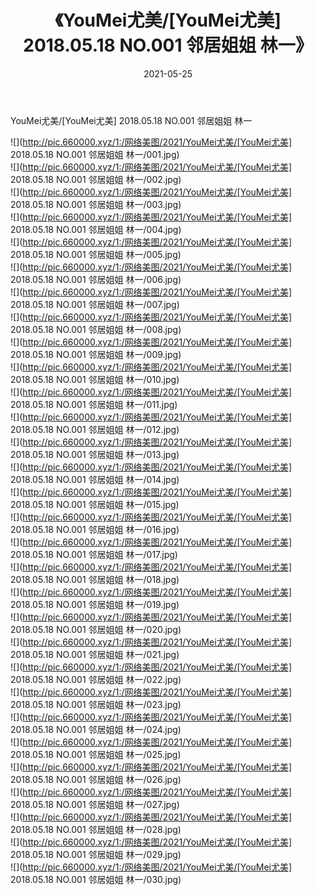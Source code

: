 ﻿---
layout: post
title:  《YouMei尤美/[YouMei尤美] 2018.05.18 NO.001 邻居姐姐 林一》
date:   2021-05-25
img: http://pic.660000.xyz/1:/网络美图/2021/YouMei尤美/[YouMei尤美] 2018.05.18 NO.001 邻居姐姐 林一/000.jpg
categories: [美女, 清纯, 唯美]
---

YouMei尤美/[YouMei尤美] 2018.05.18 NO.001 邻居姐姐 林一

 ![](http://pic.660000.xyz/1:/网络美图/2021/YouMei尤美/[YouMei尤美] 2018.05.18 NO.001 邻居姐姐 林一/001.jpg) <br>![](http://pic.660000.xyz/1:/网络美图/2021/YouMei尤美/[YouMei尤美] 2018.05.18 NO.001 邻居姐姐 林一/002.jpg) <br>![](http://pic.660000.xyz/1:/网络美图/2021/YouMei尤美/[YouMei尤美] 2018.05.18 NO.001 邻居姐姐 林一/003.jpg) <br>![](http://pic.660000.xyz/1:/网络美图/2021/YouMei尤美/[YouMei尤美] 2018.05.18 NO.001 邻居姐姐 林一/004.jpg) <br>![](http://pic.660000.xyz/1:/网络美图/2021/YouMei尤美/[YouMei尤美] 2018.05.18 NO.001 邻居姐姐 林一/005.jpg) <br>![](http://pic.660000.xyz/1:/网络美图/2021/YouMei尤美/[YouMei尤美] 2018.05.18 NO.001 邻居姐姐 林一/006.jpg) <br>![](http://pic.660000.xyz/1:/网络美图/2021/YouMei尤美/[YouMei尤美] 2018.05.18 NO.001 邻居姐姐 林一/007.jpg) <br>![](http://pic.660000.xyz/1:/网络美图/2021/YouMei尤美/[YouMei尤美] 2018.05.18 NO.001 邻居姐姐 林一/008.jpg) <br>![](http://pic.660000.xyz/1:/网络美图/2021/YouMei尤美/[YouMei尤美] 2018.05.18 NO.001 邻居姐姐 林一/009.jpg) <br>![](http://pic.660000.xyz/1:/网络美图/2021/YouMei尤美/[YouMei尤美] 2018.05.18 NO.001 邻居姐姐 林一/010.jpg) <br>![](http://pic.660000.xyz/1:/网络美图/2021/YouMei尤美/[YouMei尤美] 2018.05.18 NO.001 邻居姐姐 林一/011.jpg) <br>![](http://pic.660000.xyz/1:/网络美图/2021/YouMei尤美/[YouMei尤美] 2018.05.18 NO.001 邻居姐姐 林一/012.jpg) <br>![](http://pic.660000.xyz/1:/网络美图/2021/YouMei尤美/[YouMei尤美] 2018.05.18 NO.001 邻居姐姐 林一/013.jpg) <br>![](http://pic.660000.xyz/1:/网络美图/2021/YouMei尤美/[YouMei尤美] 2018.05.18 NO.001 邻居姐姐 林一/014.jpg) <br>![](http://pic.660000.xyz/1:/网络美图/2021/YouMei尤美/[YouMei尤美] 2018.05.18 NO.001 邻居姐姐 林一/015.jpg) <br>![](http://pic.660000.xyz/1:/网络美图/2021/YouMei尤美/[YouMei尤美] 2018.05.18 NO.001 邻居姐姐 林一/016.jpg) <br>![](http://pic.660000.xyz/1:/网络美图/2021/YouMei尤美/[YouMei尤美] 2018.05.18 NO.001 邻居姐姐 林一/017.jpg) <br>![](http://pic.660000.xyz/1:/网络美图/2021/YouMei尤美/[YouMei尤美] 2018.05.18 NO.001 邻居姐姐 林一/018.jpg) <br>![](http://pic.660000.xyz/1:/网络美图/2021/YouMei尤美/[YouMei尤美] 2018.05.18 NO.001 邻居姐姐 林一/019.jpg) <br>![](http://pic.660000.xyz/1:/网络美图/2021/YouMei尤美/[YouMei尤美] 2018.05.18 NO.001 邻居姐姐 林一/020.jpg) <br>![](http://pic.660000.xyz/1:/网络美图/2021/YouMei尤美/[YouMei尤美] 2018.05.18 NO.001 邻居姐姐 林一/021.jpg) <br>![](http://pic.660000.xyz/1:/网络美图/2021/YouMei尤美/[YouMei尤美] 2018.05.18 NO.001 邻居姐姐 林一/022.jpg) <br>![](http://pic.660000.xyz/1:/网络美图/2021/YouMei尤美/[YouMei尤美] 2018.05.18 NO.001 邻居姐姐 林一/023.jpg) <br>![](http://pic.660000.xyz/1:/网络美图/2021/YouMei尤美/[YouMei尤美] 2018.05.18 NO.001 邻居姐姐 林一/024.jpg) <br>![](http://pic.660000.xyz/1:/网络美图/2021/YouMei尤美/[YouMei尤美] 2018.05.18 NO.001 邻居姐姐 林一/025.jpg) <br>![](http://pic.660000.xyz/1:/网络美图/2021/YouMei尤美/[YouMei尤美] 2018.05.18 NO.001 邻居姐姐 林一/026.jpg) <br>![](http://pic.660000.xyz/1:/网络美图/2021/YouMei尤美/[YouMei尤美] 2018.05.18 NO.001 邻居姐姐 林一/027.jpg) <br>![](http://pic.660000.xyz/1:/网络美图/2021/YouMei尤美/[YouMei尤美] 2018.05.18 NO.001 邻居姐姐 林一/028.jpg) <br>![](http://pic.660000.xyz/1:/网络美图/2021/YouMei尤美/[YouMei尤美] 2018.05.18 NO.001 邻居姐姐 林一/029.jpg) <br>![](http://pic.660000.xyz/1:/网络美图/2021/YouMei尤美/[YouMei尤美] 2018.05.18 NO.001 邻居姐姐 林一/030.jpg) <br>